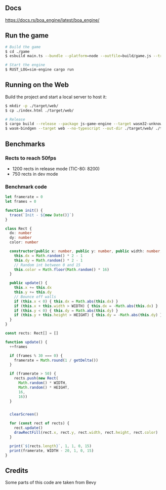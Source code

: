 ## Docs

https://docs.rs/boa_engine/latest/boa_engine/

## Run the game

```sh
# Build the game 
$ cd ./game
$ esbuild main.ts --bundle --platform=node --outfile=build/game.js --tree-shaking=false --watch

# Start the engine
$ RUST_LOG=sim-engine cargo run
```

## Running on the Web

Build the project and start a local server to host it:

```bash
$ mkdir -p ./target/web/
$ cp ./index.html ./target/web/

# Release
$ cargo build --release --package js-game-engine --target wasm32-unknown-unknown --features web
$ wasm-bindgen --target web --no-typescript --out-dir ./target/web/ ./target/wasm32-unknown-unknown/release/js-game-engine.wasm
```

## Benchmarks

### Rects to reach 50fps

- 1200 rects in release mode (TIC-80: 8200)
- 750 rects in dev mode

### Benchmark code

```ts
let framerate = 0
let frames = 0

function init() {
  trace(`Init - ${new Date()}`)
}

class Rect {
  dx: number
  dy: number
  color: number

  constructor(public x: number, public y: number, public width: number, public height: number) {
    this.dx = Math.random() * 2 - 1
    this.dy = Math.random() * 2 - 1
    // Random int between 0 and 15
    this.color = Math.floor(Math.random() * 16)
  }

  public update() {
    this.x += this.dx
    this.y += this.dy
    // Bounce off walls
    if (this.x < 0) { this.dx = Math.abs(this.dx) }
    if (this.x + this.width > WIDTH) { this.dx = -Math.abs(this.dx) }
    if (this.y < 0) { this.dy = Math.abs(this.dy) }
    if (this.y + this.height > HEIGHT) { this.dy = -Math.abs(this.dy) }
  }
}

const rects: Rect[] = []

function update() {
  ++frames

  if (frames % 30 === 0) {
    framerate = Math.round(1 / getDelta())
  }

  if (framerate > 50) {
    rects.push(new Rect(
      Math.random() * WIDTH,
      Math.random() * HEIGHT,
      16,
      16))
  }


  clearScreen()

  for (const rect of rects) {
    rect.update()
    drawRectFill(rect.x, rect.y, rect.width, rect.height, rect.color)
  }

  print(`${rects.length}`, 1, 1, 0, 15)
  print(framerate, WIDTH - 20, 1, 0, 15)
}
```

## Credits

Some parts of this code are taken from Bevy
